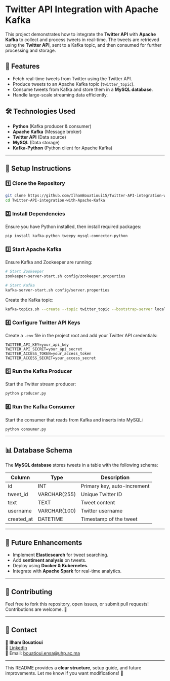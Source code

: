 # Twitter API Integration with Apache Kafka

This project demonstrates how to integrate the **Twitter API** with **Apache Kafka** to collect and process tweets in real-time. The tweets are retrieved using the **Twitter API**, sent to a Kafka topic, and then consumed for further processing and storage.

## 📌 Features

- Fetch real-time tweets from Twitter using the Twitter API.
- Produce tweets to an Apache Kafka topic (`twitter_topic`).
- Consume tweets from Kafka and store them in a **MySQL database**.
- Handle large-scale streaming data efficiently.

## 🛠️ Technologies Used

- **Python** (Kafka producer & consumer)
- **Apache Kafka** (Message broker)
- **Twitter API** (Data source)
- **MySQL** (Data storage)
- **Kafka-Python** (Python client for Apache Kafka)

---

## 🚀 Setup Instructions

### 1️⃣ Clone the Repository
```bash
git clone https://github.com/IlhamBouatioui15/Twitter-API-integration-with-Apache-Kafka.git
cd Twitter-API-integration-with-Apache-Kafka
```

### 2️⃣ Install Dependencies
Ensure you have Python installed, then install required packages:

```bash
pip install kafka-python tweepy mysql-connector-python
```

### 3️⃣ Start Apache Kafka
Ensure Kafka and Zookeeper are running:

```bash
# Start Zookeeper
zookeeper-server-start.sh config/zookeeper.properties

# Start Kafka
kafka-server-start.sh config/server.properties
```

Create the Kafka topic:
```bash
kafka-topics.sh --create --topic twitter_topic --bootstrap-server localhost:9092
```

### 4️⃣ Configure Twitter API Keys
Create a `.env` file in the project root and add your Twitter API credentials:

```env
TWITTER_API_KEY=your_api_key
TWITTER_API_SECRET=your_api_secret
TWITTER_ACCESS_TOKEN=your_access_token
TWITTER_ACCESS_SECRET=your_access_secret
```

### 5️⃣ Run the Kafka Producer
Start the Twitter stream producer:

```bash
python producer.py
```

### 6️⃣ Run the Kafka Consumer
Start the consumer that reads from Kafka and inserts into MySQL:

```bash
python consumer.py
```

---

## 📊 Database Schema

The **MySQL database** stores tweets in a table with the following schema:

| Column       | Type         | Description                  |
|-------------|-------------|------------------------------|
| id          | INT         | Primary key, auto-increment |
| tweet_id    | VARCHAR(255)| Unique Twitter ID           |
| text        | TEXT        | Tweet content               |
| username    | VARCHAR(100)| Twitter username            |
| created_at  | DATETIME    | Timestamp of the tweet      |

---

## 📌 Future Enhancements

- Implement **Elasticsearch** for tweet searching.
- Add **sentiment analysis** on tweets.
- Deploy using **Docker & Kubernetes**.
- Integrate with **Apache Spark** for real-time analytics.

---

## 🤝 Contributing

Feel free to fork this repository, open issues, or submit pull requests! Contributions are welcome. 🚀

---

## 📧 Contact

👤 **Ilham Bouatioui**  
📩 [LinkedIn](https://www.linkedin.com/in/ilham-bouatioui)  
📧 Email: bouatioui.ensa@uhp.ac.ma 

---

This README provides a **clear structure**, setup guide, and future improvements. Let me know if you want modifications! 🚀
